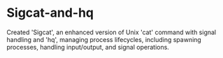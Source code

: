 # Sigcat-and-hq
Created 'Sigcat', an enhanced version of Unix 'cat' command with signal handling and 'hq', managing process lifecycles, including spawning processes, handling input/output, and signal operations.
